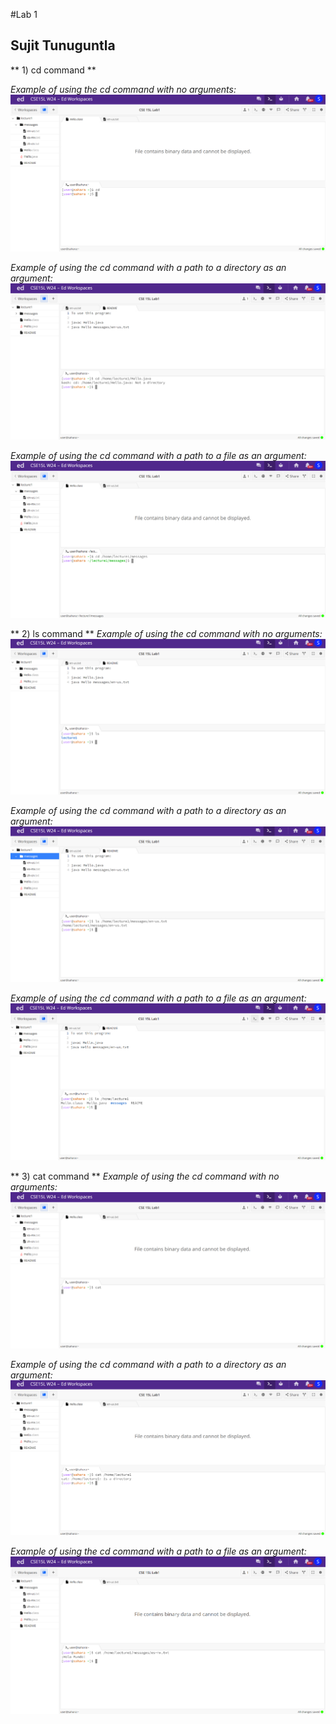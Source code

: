 #Lab 1
## Sujit Tunuguntla

** 1) cd command **

*Example of using the cd command with no arguments:*
![Image](cse15l8.png)

*Example of using the cd command with a path to a directory as an argument:*
![Image](cse15l10.png)

*Example of using the cd command with a path to a file as an argument:*
![Image](cse15l5.png)


** 2) ls command **
*Example of using the cd command with no arguments:*
![Image](cse15l11.png)

*Example of using the cd command with a path to a directory as an argument:*
![Image](cse15l12.png)

*Example of using the cd command with a path to a file as an argument:*
![Image](cse15l13.png)

** 3) cat command **
*Example of using the cd command with no arguments:*
![Image](cse15l4.png)

*Example of using the cd command with a path to a directory as an argument:*
![Image](cse15l3.png)

*Example of using the cd command with a path to a file as an argument:*
![Image](cse15l2.png)
